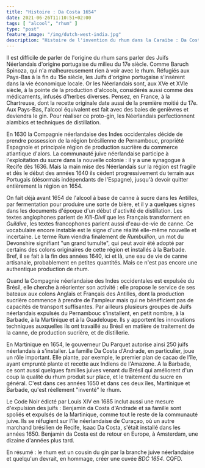 ```yaml
---
title: "Histoire : Da Costa 1654"
date: 2021-06-26T11:10:51+02:00
tags: [ "alcool", "rhum" ]
type: "post"
feature_image: "/img/dutch-west-india.jpg"
description: "Histoire de l'invention du rhum dans la Caraïbe : Da Costa 1654"
---
```


Il est difficile de parler de l'origine du rhum sans parler des Juifs Néerlandais d'origine portugaise du milieu du 17e siècle.<!--more--> Comme Baruch Spinoza, qui n'a malheureusement rien à voir avec le rhum. Réfugiés aux Pays-Bas à la fin du 15e siècle, les Juifs d'origine portugaise s'insèrent dans la vie économique locale. Or les Néerlandais sont, aux XVe et XVIe siècle, à la pointe de la production d'alcools, considérés aussi comme des médicaments, infusés d'herbes diverses. Pensez, en France, à la Chartreuse, dont la recette originale date aussi de la première moitié du 17e. Aux Pays-Bas, l'alcool équivalent est fait avec des baies de genièvres et deviendra le gin. Pour réaliser ce proto-gin, les Néerlandais perfectionnent alambics et techniques de distillation.

En 1630 la Compagnie néerlandaise des Indes occidentales décide de prendre possession de la région brésilienne de Pernambouc, propriété Espagnole et principale région de production sucrière du commerce atlantique d'alors. La communauté juive néerlandaise participe à l'exploitation du sucre dans la nouvelle colonie : il y a une synagogue à Recife dès 1636. Mais la main mise des Néerlandais sur la région est fragile et dès le début des années 1640 ils cèdent progressivement du terrain aux Portugais (désormais indépendants de l'Espagne), jusqu'à devoir quitter entièrement la région en 1654.

On fait déjà avant 1654 de l'alcool à base de canne à sucre dans les Antilles, par fermentation pour produire une sorte de bière, et il y a quelques signes dans les documents d'époque d'un début d'activité de distillation. Les textes anglophones parlent de _Kill-Divil_ que les Français transforment en _Guildive_, les textes francophones parlent aussi d'eau-de-vie de canne. Ce vocabulaire encore instable est le signe d'une réalité elle-même nouvelle et incertaine. Le terme Rum viendra finalement de _Rumbullion_, un mot du Devonshire signifiant "un grand tumulte", qui peut avoir été adopté par certains des colons originaires de cette région et installés à la Barbade. Bref, il se fait à la fin des années 1640, ici et là, une eau de vie de canne artisanale, probablement en petites quantités. Mais ce n'est pas encore une authentique production de rhum.

Quand la Compagnie néerlandaise des Indes occidentales est expulsée du Brésil, elle cherche à réorienter son activité : elle propose le service de ses bateaux aux colons Anglais et Français des Antilles, dont la production sucrière commence à prendre de l'ampleur mais qui ne bénéficient pas de capacités de transport suffisantes. Par ailleurs plusieurs groupes de Juifs néerlandais expulsés du Pernambouc s'installent, en petit nombre, à la Barbade, à la Martinique et à la Guadeloupe. Ils y apportent les innovations techniques auxquelles ils ont travaillé au Brésil en matière de traitement de la canne, de production sucrière, et de distillerie.

En Martinique en 1654, le gouverneur Du Parquet autorise ainsi 250 juifs néerlandais à s'installer. La famille Da Costa d'Andrade, en particulier, joue un rôle important. Elle plante, par exemple, le premier plan de cacao de l'île, ayant emprunté plante et recette aux Indiens de l'Amazone. A la Barbade, ce sont aussi quelques familles juives venant du Brésil qui améliorent d'un coup la qualité du rhum produit sur place, et le traitement du sucre en général. C'est dans ces années 1650 et dans ces deux îles, Martinique et Barbade, qu'est réellement "inventé" le rhum.

Le Code Noir édicté par Louis XIV en 1685 inclut aussi une mesure d'expulsion des juifs : Benjamin da Costa d'Andrade et sa famille sont spoliés et expulsés de la Martinique, comme tout le reste de la communauté juive. Ils se réfugient sur l'île néerlandaise de Curaçao, où un autre marchand brésilien de Recife, Isaac Da Costa, s'était installé dans les années 1650. Benjamin da Costa est de retour en Europe, à Amsterdam, une dizaine d'années plus tard.

En résumé : le rhum est un cousin du gin par la branche juive néerlandaise et quelqu'un devrait, en hommage, créer une cuvée _BDC 1654_. CQFD.